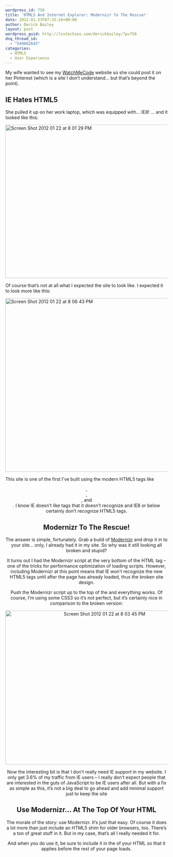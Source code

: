 ```yaml
---
wordpress_id: 756
title: 'HTML5 And Internet Explorer: Modernizr To The Rescue!'
date: 2012-01-23T07:33:24+00:00
author: Derick Bailey
layout: post
wordpress_guid: http://lostechies.com/derickbailey/?p=756
dsq_thread_id:
  - "549662643"
categories:
  - HTML5
  - User Experience
---
```

My wife wanted to see my [WatchMeCode](http://www.watchmecode.net) website so she could post it on her Pinterest (which is a site I don&#8217;t understand… but that&#8217;s beyond the point).

## IE Hates HTML5

She pulled it up on her work laptop, which was equipped with… IE8! … and it looked like this:

<img title="Screen Shot 2012-01-22 at 8.01.29 PM.png" src="https://lostechies.com/content/derickbailey/uploads/2012/01/Screen-Shot-2012-01-22-at-8.01.29-PM.png" border="0" alt="Screen Shot 2012 01 22 at 8 01 29 PM" width="600" height="477" />

Of course that&#8217;s not at all what I expected the site to look like. I expected it to look more like this:

<img title="Screen Shot 2012-01-22 at 8.06.43 PM.png" src="https://lostechies.com/content/derickbailey/uploads/2012/01/Screen-Shot-2012-01-22-at-8.06.43-PM.png" border="0" alt="Screen Shot 2012 01 22 at 8 06 43 PM" width="600" height="540" />

This site is one of the first I&#8217;ve built using the modern HTML5 tags like <header>, <section>, <article>, and <footer>. I know IE doesn&#8217;t like tags that it doesn&#8217;t recognize and IE8 or below certainly don&#8217;t recognize HTML5 tags.

## Modernizr To The Rescue!

The answer is simple, fortunately. Grab a build of [Modernizr](http://www.modernizr.com/) and drop it in to your site… only, I already had it in my site. So why was it still looking all broken and stupid?

It turns out I had the Modernizr script at the very bottom of the HTML <body> tag &#8211; one of the tricks for performance optimization of loading scripts. However, including Modernizr at this point means that IE won&#8217;t recognize the new HTML5 tags until after the page has already loaded, thus the broken site design.

Push the Modernizr script up to the top of the <head> and everything works. Of course, I&#8217;m using some CSS3 so it&#8217;s not perfect, but it&#8217;s certainly nice in comparison to the broken version:

<img title="Screen Shot 2012-01-22 at 8.03.45 PM.png" src="https://lostechies.com/content/derickbailey/uploads/2012/01/Screen-Shot-2012-01-22-at-8.03.45-PM.png" border="0" alt="Screen Shot 2012 01 22 at 8 03 45 PM" width="600" height="479" />

Now the interesting bit is that I don&#8217;t really need IE support in my website. I only get 3.6% of my traffic from IE users &#8211; I really don&#8217;t expect people that are interested in the guts of JavaScript to be IE users after all. But with a fix as simple as this, it&#8217;s not a big deal to go ahead and add minimal support just to keep the site

## Use Modernizr&#8230; At The Top Of Your HTML

The morale of the story: use Modernizr. It&#8217;s just that easy. Of course it does a lot more than just include an HTML5 shim for older browsers, too. There&#8217;s a ton of great stuff in it. But in my case, that&#8217;s all I really needed it for.

And when you do use it, be sure to include it in the <head> of your HTML so that it applies before the rest of your page loads.